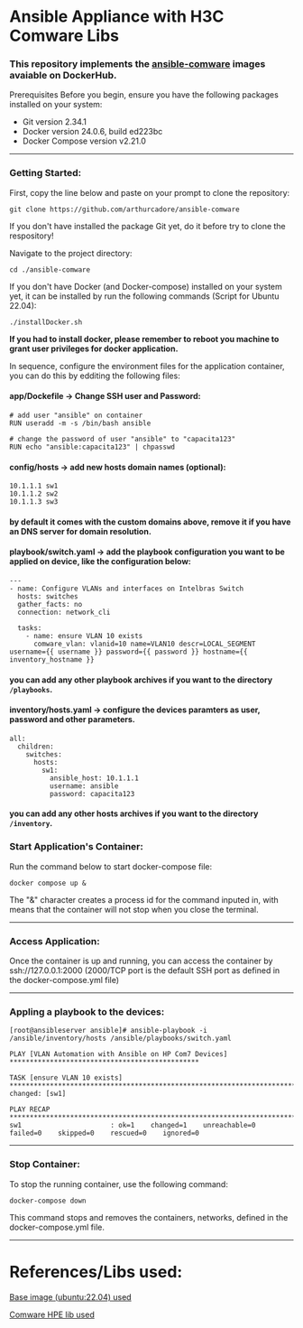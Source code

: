 # Ansible Appliance with H3C Comware Libs

### This repository implements the [ansible-comware](https://hub.docker.com/repository/docker/arthurcadore/ansible-comware) images avaiable on DockerHub.

Prerequisites
Before you begin, ensure you have the following packages installed on your system:

- Git version 2.34.1
- Docker version 24.0.6, build ed223bc
- Docker Compose version v2.21.0

---
### Getting Started:

First, copy the line below and paste on your prompt to clone the repository:

```
git clone https://github.com/arthurcadore/ansible-comware
```
If you don't have installed the package Git yet, do it before try to clone the respository!

Navigate to the project directory:

```
cd ./ansible-comware
```

If you don't have Docker (and Docker-compose) installed on your system yet, it can be installed by run the following commands (Script for Ubuntu 22.04): 

```
./installDocker.sh
```

**If you had to install docker, please remember to reboot you machine to grant user privileges for docker application.** 

In sequence, configure the environment files for the application container, you can do this by edditing the following files: 


#### app/Dockefile -> Change SSH user and Password:
```
# add user "ansible" on container
RUN useradd -m -s /bin/bash ansible 

# change the password of user "ansible" to "capacita123"
RUN echo "ansible:capacita123" | chpasswd
```


#### config/hosts -> add new hosts domain names (optional):
```
10.1.1.1 sw1
10.1.1.2 sw2
10.1.1.3 sw3
```
#### by default it comes with the custom domains above, remove it if you have an DNS server for domain resolution.

#### playbook/switch.yaml -> add the playbook configuration you want to be applied on device, like the configuration below:

```
---
- name: Configure VLANs and interfaces on Intelbras Switch
  hosts: switches
  gather_facts: no
  connection: network_cli

  tasks:
    - name: ensure VLAN 10 exists
      comware_vlan: vlanid=10 name=VLAN10 descr=LOCAL_SEGMENT username={{ username }} password={{ password }} hostname={{ inventory_hostname }}
```
#### you can add any other playbook archives if you want to the directory `/playbooks`. 

#### inventory/hosts.yaml -> configure the devices paramters as user, password and other parameters. 
```
all:
  children:
    switches:
      hosts:
        sw1:
          ansible_host: 10.1.1.1
          username: ansible
          password: capacita123
```
#### you can add any other hosts archives if you want to the directory `/inventory`. 


### Start Application's Container: 
Run the command below to start docker-compose file: 

```
docker compose up & 
```
The "&" character creates a process id for the command inputed in, with means that the container will not stop when you close the terminal. 

---

### Access Application:

Once the container is up and running, you can access the container by ssh://127.0.0.1:2000 (2000/TCP port is the default SSH port as defined in the docker-compose.yml file)

---
### Appling a playbook to the devices: 

```
[root@ansibleserver ansible]# ansible-playbook -i /ansible/inventory/hosts /ansible/playbooks/switch.yaml

PLAY [VLAN Automation with Ansible on HP Com7 Devices] ***********************************************

TASK [ensure VLAN 10 exists] *************************************************************************
changed: [sw1]

PLAY RECAP *******************************************************************************************
sw1                      : ok=1    changed=1    unreachable=0    failed=0    skipped=0    rescued=0    ignored=0   
```

--- 
### Stop Container: 
To stop the running container, use the following command:

```
docker-compose down
```

This command stops and removes the containers, networks, defined in the docker-compose.yml file.

--- 

# References/Libs used: 

[Base image (ubuntu:22.04) used ](https://hub.docker.com/_/ubuntu)

[Comware HPE lib used](https://github.com/H3C/pycw7-ansible)


